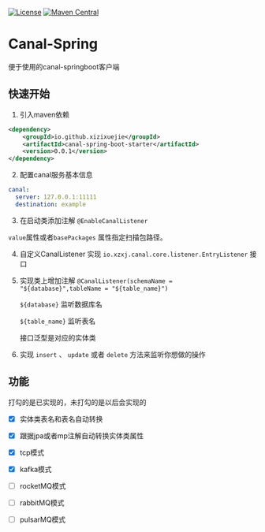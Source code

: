 [![License](https://img.shields.io/badge/License-Apache%202.0-blue.svg)](https://github.com/xizixuejie/canal-spring/blob/master/LICENSE)
[![Maven Central](https://img.shields.io/maven-central/v/io.github.xizixuejie/canal-spring.svg?label=Maven%20Central)](https://central.sonatype.com/artifact/io.github.xizixuejie/canal-spring/0.0.1)

# Canal-Spring

便于使用的canal-springboot客户端

## 快速开始

1. 引入maven依赖

```xml
<dependency>
    <groupId>io.github.xizixuejie</groupId>
    <artifactId>canal-spring-boot-starter</artifactId>
    <version>0.0.1</version>
</dependency>
```

2. 配置canal服务基本信息

```yaml
canal:
  server: 127.0.0.1:11111
  destination: example
```

3. 在启动类添加注解 `@EnableCanalListener`

`value`属性或者`basePackages` 属性指定扫描包路径。

4. 自定义CanalListener 实现 `io.xzxj.canal.core.listener.EntryListener` 接口

5. 实现类上增加注解 `@CanalListener(schemaName = "${database}",tableName = "${table_name}")` 

    `${database}` 监听数据库名

     `${table_name}` 监听表名

    接口泛型是对应的实体类
6. 实现 `insert`  、 `update` 或者 `delete` 方法来监听你想做的操作



## 功能

打勾的是已实现的，未打勾的是以后会实现的

- [x] 实体类表名和表名自动转换
- [x] 跟据jpa或者mp注解自动转换实体类属性
- [x] tcp模式
- [x] kafka模式
- [ ] rocketMQ模式
- [ ] rabbitMQ模式
- [ ] pulsarMQ模式

